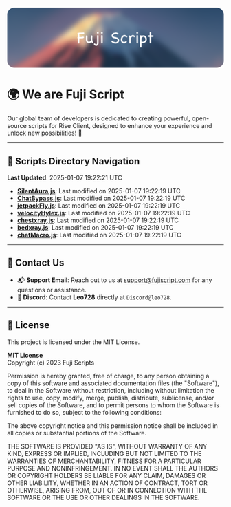 ![Banner](.github/b.webp)

# 🌍 **We are Fuji Script**

Our global team of developers is dedicated to creating powerful, open-source scripts for Rise Client, designed to enhance your experience and unlock new possibilities! 🌟

---
<!-- SCRIPTS_NAVIGATION_START -->
## 📂 **Scripts Directory Navigation**

**Last Updated**: 2025-01-07 19:22:21 UTC

- **[SilentAura.js](scripts/SilentAura.js)**: Last modified on 2025-01-07 19:22:19 UTC
- **[ChatBypass.js](scripts/ChatBypass.js)**: Last modified on 2025-01-07 19:22:19 UTC
- **[jetpackFly.js](scripts/jetpackFly.js)**: Last modified on 2025-01-07 19:22:19 UTC
- **[velocityHylex.js](scripts/velocityHylex.js)**: Last modified on 2025-01-07 19:22:19 UTC
- **[chestxray.js](scripts/chestxray.js)**: Last modified on 2025-01-07 19:22:19 UTC
- **[bedxray.js](scripts/bedxray.js)**: Last modified on 2025-01-07 19:22:19 UTC
- **[chatMacro.js](scripts/chatMacro.js)**: Last modified on 2025-01-07 19:22:19 UTC

<!-- SCRIPTS_NAVIGATION_END -->

---

## 💬 **Contact Us**  
- 📬 **Support Email**: Reach out to us at [support@fujiscript.com](mailto:support@fujiscript.com) for any questions or assistance.  
- 💬 **Discord**: Contact **Leo728** directly at `Discord@leo728`.

---

## 📜 **License**

This project is licensed under the MIT License.  

**MIT License**  
Copyright (c) 2023 Fuji Scripts  

Permission is hereby granted, free of charge, to any person obtaining a copy of this software and associated documentation files (the "Software"), to deal in the Software without restriction, including without limitation the rights to use, copy, modify, merge, publish, distribute, sublicense, and/or sell copies of the Software, and to permit persons to whom the Software is furnished to do so, subject to the following conditions:  

The above copyright notice and this permission notice shall be included in all copies or substantial portions of the Software.  

THE SOFTWARE IS PROVIDED "AS IS", WITHOUT WARRANTY OF ANY KIND, EXPRESS OR IMPLIED, INCLUDING BUT NOT LIMITED TO THE WARRANTIES OF MERCHANTABILITY, FITNESS FOR A PARTICULAR PURPOSE AND NONINFRINGEMENT. IN NO EVENT SHALL THE AUTHORS OR COPYRIGHT HOLDERS BE LIABLE FOR ANY CLAIM, DAMAGES OR OTHER LIABILITY, WHETHER IN AN ACTION OF CONTRACT, TORT OR OTHERWISE, ARISING FROM, OUT OF OR IN CONNECTION WITH THE SOFTWARE OR THE USE OR OTHER DEALINGS IN THE SOFTWARE.  
